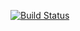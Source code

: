 [![Build Status](https://travis-ci.org/studio107/flexy-breakpoint.svg?branch=master)](https://travis-ci.org/studio107/flexy-breakpoint)
